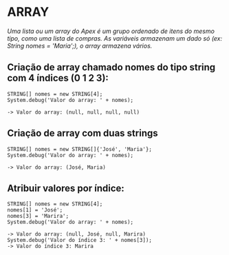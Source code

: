 # ARRAY

*Uma lista ou um array do Apex é um grupo ordenado de itens do mesmo tipo, como uma lista de compras. As variáveis armazenam um dado só (ex: String nomes = 'Maria';), o array armazena vários.*

## Criação de array chamado nomes do tipo string com 4 índices (0 1 2 3):
```
STRING[] nomes = new STRING[4];
System.debug('Valor do array: ' + nomes);

-> Valor do array: (null, null, null, null)
```

## Criação de array com duas strings
```
STRING[] nomes = new STRING[]{'José', 'Maria'};
System.debug('Valor do array: ' + nomes);

-> Valor do array: (José, Maria)
```

## Atribuir valores por índice:
```
STRING[] nomes = new STRING[4];
nomes[1] = 'José';
nomes[3] = 'Marira';
System.debug('Valor do array: ' + nomes);

-> Valor do array: (null, José, null, Marira)
System.debug('Valor do índice 3: ' + nomes[3]);
-> Valor do índice 3: Marira
```
